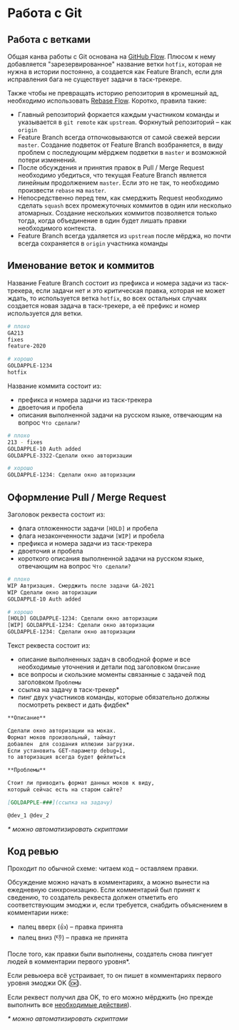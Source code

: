 # Работа с Git

## Работа с ветками

Общая канва работы с Git основана на [GitHub Flow](https://guides.github.com/introduction/flow/). Плюсом к нему добавляется "зарезервированное" название ветки `hotfix`, которая не нужна в истории постоянно, а создается как Feature Branch, если для исправления бага не существует задачи в таск-трекере.

Также чтобы не превращать историю репозитория в кромешный ад, необходимо использовать [Rebase Flow](https://habr.com/ru/company/at_consulting/blog/283326/). Коротко, правила такие:

+ Главный репозиторий форкается каждым участником команды и указывается в `git remote` как `upstream`. Форкнутый репозиторий – как `origin`
+ Feature Branch всегда отпочковываются от самой свежей версии `master`. Создание подветок от Feature Branch возбраняется, в виду проблем с последующим мёрджем подветки в `master` и возможной потери изменений.
+ После обсуждения и принятия правок в Pull / Merge Request необходимо убедиться, что текущая Feature Branch является линейным продолжением `master`. Если это не так, то необходимо произвести `rebase` на `master`.
+ Непосредственно перед тем, как смерджить Request необходимо сделать `squash` всех промежуточных коммитов в один или несколько атомарных. Создание нескольких коммитов позволяется только тогда, когда объединение в один будет лишать правки необходимого контекста.
+ Feature Branch всегда удаляется из `upstream` после мёрджа, но почти всегда сохраняется в `origin` участника команды


## Именование веток и коммитов

Название Feature Branch состоит из префикса и номера задачи из таск-трекера, если задачи нет и это критическая правка, которая не может ждать, то используется ветка `hotfix`, во всех остальных случаях создается новая задача в таск-трекере, а её префикс и номер используется для ветки.

```bash
# плохо
GA213
fixes
feature-2020

# хорошо
GOLDAPPLE-1234
hotfix
```

Название коммита состоит из:
+ префикса и номера задачи из таск-трекера
+ двоеточия и пробела 
+ описания выполненной задачи на русском языке, отвечающим на вопрос `Что сделали?` 

```bash
# плохо
213 - fixes
GOLDAPPLE-10 Auth added
GOLDAPPLE-3322-Сделали окно авторизации

# хорошо
GOLDAPPLE-1234: Сделали окно авторизации
```

## Оформление Pull / Merge Request

Заголовок реквеста состоит из:

+ флага отложенности задачи `[HOLD]` и пробела
+ флага незаконченности задачи `[WIP]` и пробела
+ префикса и номера задачи из таск-трекера
+ двоеточия и пробела
+ короткого описания выполненной задачи на русском языке, отвечающим на вопрос `Что сделали?` 

```bash
# плохо
WIP Автризация. Смерджить после задачи GA-2021
WIP Сделали окно авторизации
GOLDAPPLE-10 Auth added

# хорошо
[HOLD] GOLDAPPLE-1234: Сделали окно авторизации
[WIP] GOLDAPPLE-1234: Сделали окно авторизации
GOLDAPPLE-1234: Сделали окно авторизации
```

Текст реквеста состоит из:

+ описание выполненных задач в свободной форме и все необходимые уточнения и детали под заголовком `Описание`
+ все вопросы и скользкие моменты связанные с задачей под заголовком `Проблемы`
+ ссылка на задачу в таск-трекер*
+ пинг двух участников команды, которые обязательно должны посмотреть реквест и дать фидбек*

```md
**Описание**

Сделали окно авторизации на моках.
Формат моков произвольный, таймаут 
добавлен  для создания иллюзии загрузки. 
Если установить GET-параметр debug=1, 
то авторизация всегда будет фейлиться

**Проблемы**

Стоит ли приводить формат данных моков к виду, 
который сейчас есть на старом сайте?

[GOLDAPPLE-###](ссылка на задачу)

@dev_1 @dev_2
```

*\* можно автоматизировать скриптами*

## Код ревью

Проходит по обычной схеме: читаем код – оставляем правки. 

Обсуждение можно начать в комментариях, а можно вынести на ежедневную синхронизацию. Если комментарий был принят к сведению, то создатель реквеста должен отметить его соответствующим эмоджи и, если требуется, снабдить объяснением в комментарии ниже:
* палец вверх (:+1:) – правка принята 
* палец вниз (:-1:) – правка не принята

После того, как правки были выполнены, создатель снова пингует людей в комментарии первого уровня*.

Если ревьюера всё устраивает, то он пишет в комментариях первого уровня эмоджи OK (:ok:).

Если реквест получил два OK, то его можно мёрджить (но прежде выполнить все [необходимые действия](#работа-с-ветками)).

*\* можно автоматизировать скриптами*